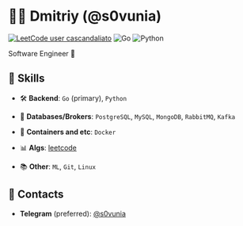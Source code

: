 # 👨‍💻 Dmitriy (@s0vunia)
[![LeetCode user cascandaliato](https://img.shields.io/badge/dynamic/json?style=for-the-badge&labelColor=black&color=%23ffa116&label=Solved&query=solvedOverTotal&url=https%3A%2F%2Fleetcode-badge.vercel.app%2Fapi%2Fusers%2Fs0vunia&logo=leetcode&logoColor=yellow)](https://leetcode.com/s0vunia/)
![Go](https://img.shields.io/badge/Go-%2300ADD8.svg?style=for-the-badge&logo=go&logoColor=white)
![Python](https://img.shields.io/badge/python%20-%2314354C.svg?&style=for-the-badge&logo=python&logoColor=white")

Software Engineer 🚀

## 🦾 Skills

- 🛠 **Backend**: `Go` (primary), `Python`

- 💾 **Databases/Brokers**: `PostgreSQL`, `MySQL`, `MongoDB`, `RabbitMQ`, `Kafka`

- 🚢 **Containers and etc**: `Docker`

- 📊 **Algs**: [leetcode](https://leetcode.com/u/s0vunia)

- 📚 **Other**: `ML`, `Git`, `Linux`

## 📨 Contacts

- **Telegram** (preferred): [@s0vunia](https://t.me/s0vunia)
